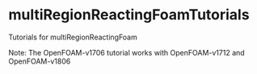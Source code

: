 # multiRegionReactingFoamTutorials
Tutorials for multiRegionReactingFoam

Note: The OpenFOAM-v1706 tutorial works with OpenFOAM-v1712 and OpenFOAM-v1806
